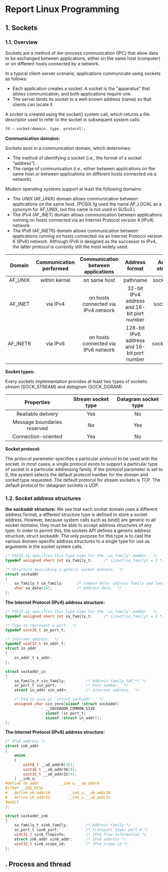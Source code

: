 # **Report Linux Programming**
## **1. Sockets**
### **1.1. Overview**
Sockets are a method of iter-process communication (IPC) that allow data to be exchanged between applications, either on the same host (computer) or on different hosts connected by a network.

In a typical client-server scenario, applications communicate using sockets as follows:
- Each application creates a socket. A socket is the “apparatus” that allows communication, and both applications require one.
- The server binds its socket to a well-known address (name) so that clients can locate it.

A socket is created using the socket() system call, which returns a file descriptor used to refer to the socket in subsequent system calls:
```c
fd = socket(domain, type, protocol);
```

**Communication domains:**

Sockets exist in a communication domain, which determines:
- The method of identifying a socket (i.e., the format of a socket “address”).
- The range of communication (i.e., either between applications on the same host or between applications on different hosts connected via a network).

Modern operating systems support at least the following domains:
- The *UNIX* (AF_UNIX) domain allows communication between applications on the same host. (POSIX.1g used the name AF_LOCAL as a synonym for AF_UNIX, but
this name is not used in SUSv3.)
- The *IPv4* (AF_INET) domain allows communication between applications running on hosts connected via an Internet Protocol version 4 (IPv4) network.
- The *IPv6* (AF_INET6) domain allows communication between applications running on hosts connected via an Internet Protocol version 6 (IPv6) network. Although IPv6 is designed as the successor to IPv4, the latter protocol is currently still the most widely used.

|Domain  |Communication performed    |Communication between applications |Address format |Address structure  |
|:---------:|:---------:|:---------:|:---------:|:---------:|
|AF_UNIX    |within kernel  |on same host   |pathname   |sockaddr_un    |
|AF_INET    |via IPv4       |on hosts connected via IPv4 network    |32-bit IPv4 address and 16-bit port number |sockaddr_in    |
|AF_INET6   |via IPv6       |on hosts connected via IPv6 network    |128-bit IPv6 address and 16-bit port number |sockaddr_in6  |

**Socket types:**

Every sockets implementation provides at least two types of sockets: *stream* (SOCK_STREAM) and *datagram* (SOCK_DGRAM).

|Properties |Stream socket type    |Datagram socket type|
|:---------:|:---------:|:---------:|
|Realiable delivery         |Yes|No|
|Message boundaries reserved|No |Yes|
|Connection-oriented        |Yes|No|

**Socket protocol:**

The protocol parameter specifies a particular protocol to be used with the socket. In most cases, a single protocol exists to support a particular type of socket in a particular addressing family. If the protocol parameter is set to 0, the system selects the default protocol number for the domain and socket type requested. The default protocol for stream sockets is TCP. The default protocol for datagram sockets is UDP.

### **1.2. Socket address structures**
**the sockaddr structure:**
We see that each socket domain uses a different address format, a different structure type is defined to store a socket address. However, because system calls such as bind() are generic to all socket domains, they must be able to accept address structures of any type. In order to permit this, the sockets API defines a generic address structure, struct sockaddr. The only purpose for this type is to cast the various domain-specific address structures to a single type for use as arguments in the socket system calls.
```c
/* POSIX.1g specifies this type name for the `sa_family' member.  */
typedef unsigned short int sa_family_t;     /* sizeof(sa_family) = 2 */

/* Structure describing a generic socket address.  */
struct sockaddr
{
    sa_family_t sa_family;	    /* Common data: address family and length. */
    char sa_data[14];		    /* Address data.  */
};
```

**The Internet Protocol (IPv4) address structure:**
```c
/* POSIX.1g specifies this type name for the `sa_family' member.  */
typedef unsigned short int sa_family_t;     /* sizeof(sa_family) = 2 */

/* Type to represent a port.  */
typedef uint16_t in_port_t;

/* Internet address.  */
typedef uint32_t in_addr_t;
struct in_addr
{
    in_addr_t s_addr;
};

struct sockaddr_in
{
    sa_family_t sin_family;         /* Address family (AF_*) */
    in_port_t sin_port;			    /* Port number.  */
    struct in_addr sin_addr;		/* Internet address.  */

    /* Pad to size of `struct sockaddr'.  */
    unsigned char sin_zero[sizeof (struct sockaddr)
                - __SOCKADDR_COMMON_SIZE
                - sizeof (in_port_t)
                - sizeof (struct in_addr)];
};
```

**The Internet Protocol (IPv6) address structure:**
```c
/* IPv6 address */
struct in6_addr
{
    union
    {
        uint8_t	__u6_addr8[16];
        uint16_t __u6_addr16[8];
        uint32_t __u6_addr32[4];
    } __in6_u;
#define s6_addr			__in6_u.__u6_addr8
#ifdef __USE_MISC
#   define s6_addr16		__in6_u.__u6_addr16
#   define s6_addr32		__in6_u.__u6_addr32
#endif
};

struct sockaddr_in6
{
    sa_family_t sin6_family;        /* Address family */
    in_port_t sin6_port;            /* Transport layer port # */
    uint32_t sin6_flowinfo;	        /* IPv6 flow information */
    struct in6_addr sin6_addr;	    /* IPv6 address */
    uint32_t sin6_scope_id;	        /* IPv6 scope-id */
};
```

## . Process and thread

